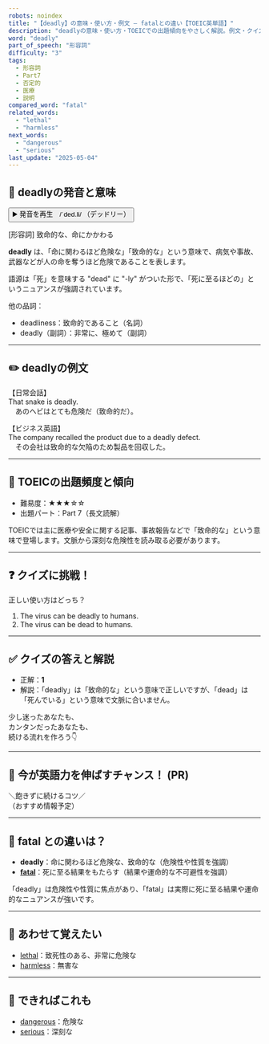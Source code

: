 ```yaml
---
robots: noindex
title: "【deadly】の意味・使い方・例文 ― fatalとの違い【TOEIC英単語】"
description: "deadlyの意味・使い方・TOEICでの出題傾向をやさしく解説。例文・クイズ付きでfatalとの違いもわかりやすく学べます。"
word: "deadly"
part_of_speech: "形容詞"
difficulty: "3"
tags:
  - 形容詞
  - Part7
  - 否定的
  - 医療
  - 説明
compared_word: "fatal"
related_words:
  - "lethal"
  - "harmless"
next_words:
  - "dangerous"
  - "serious"
last_update: "2025-05-04"
---
```


## 🔰 deadlyの発音と意味

<button class="play-audio" onclick="playTTS('deadly')">
  <span class="play-audio-main">
    ▶️ 発音を再生　/ˈded.li/
  </span>
  <span class="play-audio-sub">
    （デッドリー）
  </span>
</button>

[形容詞] 致命的な、命にかかわる

**deadly** は、「命に関わるほど危険な」「致命的な」という意味で、病気や事故、武器などが人の命を奪うほど危険であることを表します。

語源は「死」を意味する "dead" に "-ly" がついた形で、「死に至るほどの」というニュアンスが強調されています。

他の品詞：  
- deadliness：致命的であること（名詞）
- deadly（副詞）：非常に、極めて（副詞）

---

## ✏️ deadlyの例文

【日常会話】  
That snake is deadly.  
　あのヘビはとても危険だ（致命的だ）。

【ビジネス英語】  
The company recalled the product due to a deadly defect.  
　その会社は致命的な欠陥のため製品を回収した。

---

## 🎯 TOEICの出題頻度と傾向

- 難易度：★★★☆☆
- 出題パート：Part 7（長文読解）

TOEICでは主に医療や安全に関する記事、事故報告などで「致命的な」という意味で登場します。文脈から深刻な危険性を読み取る必要があります。

---

## ❓ クイズに挑戦！

正しい使い方はどっち？

1. The virus can be deadly to humans.  
2. The virus can be dead to humans.

---

## ✅ クイズの答えと解説

- 正解：**1**
- 解説：「deadly」は「致命的な」という意味で正しいですが、「dead」は「死んでいる」という意味で文脈に合いません。

少し迷ったあなたも、  
カンタンだったあなたも、  
続ける流れを作ろう👇️

---

## 🚀 今が英語力を伸ばすチャンス！ (PR)

<div class="info-center">
＼飽きずに続けるコツ／<br>  
（おすすめ情報予定）
</div>

---

## 🤔  fatal との違いは？

- **deadly**：命に関わるほど危険な、致命的な（危険性や性質を強調）
- **[fatal](/fatal)**：死に至る結果をもたらす（結果や運命的な不可避性を強調）

「deadly」は危険性や性質に焦点があり、「fatal」は実際に死に至る結果や運命的なニュアンスが強いです。

---

## 🧩 あわせて覚えたい

- [lethal](/lethal)：致死性のある、非常に危険な
- [harmless](/harmless)：無害な

---

## 📖 できればこれも

- [dangerous](/dangerous)：危険な
- [serious](/serious)：深刻な

<!-- cvid: aid26_bid27 -->
